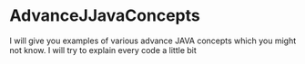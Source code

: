 # AdvanceJJavaConcepts
I will give you examples of various advance JAVA concepts which you might not know. I will try to explain every code a little bit
